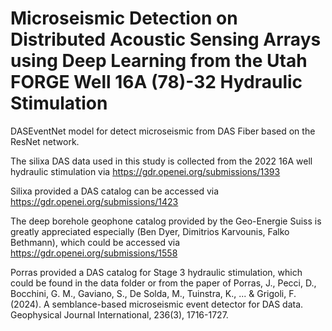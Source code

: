 # Microseismic Detection on Distributed Acoustic Sensing Arrays using Deep Learning from the Utah FORGE Well 16A (78)-32 Hydraulic Stimulation 
 DASEventNet model for detect microseismic from DAS Fiber based on the ResNet network. 

 The silixa DAS data used in this study is collected from the 2022 16A well hydraulic stimulation via https://gdr.openei.org/submissions/1393

Silixa provided a DAS catalog can be accessed via https://gdr.openei.org/submissions/1423

The deep borehole geophone catalog provided by the Geo-Energie Suiss is greatly appreciated especially (Ben Dyer, Dimitrios Karvounis, Falko Bethmann), which could be accessed via https://gdr.openei.org/submissions/1558

Porras provided a DAS catalog for Stage 3 hydraulic stimulation, which could be found in the data folder or from the paper of Porras, J., Pecci, D., Bocchini, G. M., Gaviano, S., De Solda, M., Tuinstra, K., ... & Grigoli, F. (2024). A semblance-based microseismic event detector for DAS data. Geophysical Journal International, 236(3), 1716-1727.
